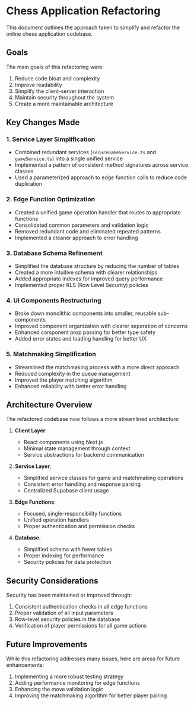 # Chess Application Refactoring

This document outlines the approach taken to simplify and refactor the online chess application codebase.

## Goals

The main goals of this refactoring were:

1. Reduce code bloat and complexity
2. Improve readability
3. Simplify the client-server interaction
4. Maintain security throughout the system
5. Create a more maintainable architecture

## Key Changes Made

### 1. Service Layer Simplification

- Combined redundant services (`secureGameService.ts` and `gameService.ts`) into a single unified service
- Implemented a pattern of consistent method signatures across service classes
- Used a parameterized approach to edge function calls to reduce code duplication

### 2. Edge Function Optimization

- Created a unified game operation handler that routes to appropriate functions
- Consolidated common parameters and validation logic
- Removed redundant code and eliminated repeated patterns
- Implemented a cleaner approach to error handling

### 3. Database Schema Refinement

- Simplified the database structure by reducing the number of tables
- Created a more intuitive schema with clearer relationships
- Added appropriate indexes for improved query performance
- Implemented proper RLS (Row Level Security) policies

### 4. UI Components Restructuring

- Broke down monolithic components into smaller, reusable sub-components
- Improved component organization with clearer separation of concerns
- Enhanced component prop passing for better type safety
- Added error states and loading handling for better UX

### 5. Matchmaking Simplification

- Streamlined the matchmaking process with a more direct approach
- Reduced complexity in the queue management
- Improved the player matching algorithm
- Enhanced reliability with better error handling

## Architecture Overview

The refactored codebase now follows a more streamlined architecture:

1. **Client Layer**:

   - React components using Next.js
   - Minimal state management through context
   - Service abstractions for backend communication

2. **Service Layer**:

   - Simplified service classes for game and matchmaking operations
   - Consistent error handling and response parsing
   - Centralized Supabase client usage

3. **Edge Functions**:

   - Focused, single-responsibility functions
   - Unified operation handlers
   - Proper authentication and permission checks

4. **Database**:
   - Simplified schema with fewer tables
   - Proper indexing for performance
   - Security policies for data protection

## Security Considerations

Security has been maintained or improved through:

1. Consistent authentication checks in all edge functions
2. Proper validation of all input parameters
3. Row-level security policies in the database
4. Verification of player permissions for all game actions

## Future Improvements

While this refactoring addresses many issues, here are areas for future enhancements:

1. Implementing a more robust testing strategy
2. Adding performance monitoring for edge functions
3. Enhancing the move validation logic
4. Improving the matchmaking algorithm for better player pairing
